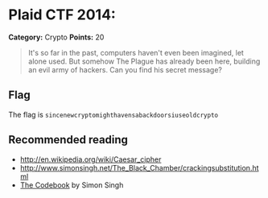 # Plaid CTF 2014: 

**Category:** Crypto
**Points:** 20

> It's so far in the past, computers haven't even been imagined, let alone used. But somehow The Plague has already been here, building an evil army of hackers. Can you find his secret message?

## Flag

The flag is `sincenewcryptomighthavensabackdoorsiuseoldcrypto`

## Recommended reading
* http://en.wikipedia.org/wiki/Caesar_cipher
* http://www.simonsingh.net/The_Black_Chamber/crackingsubstitution.html
* [The Codebook](http://www.amazon.com/The-Code-Book-Science-Cryptography/dp/0385495323) by Simon Singh

<!--
## Links to other write-ups
* <NONE>
-->
